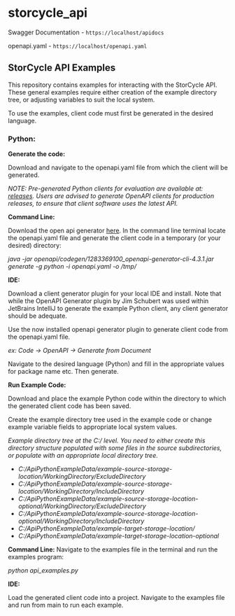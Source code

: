 # storcycle_api

Swagger Documentation - `https://localhost/apidocs`

openapi.yaml - `https://localhost/openapi.yaml`

## StorCycle API Examples

This repository contains examples for interacting with the StorCycle API. These general examples require either creation of the example directory tree, or adjusting variables to suit the local system.

To use the examples, client code must first be generated in the desired language.

### Python:

**Generate the code:**

Download and navigate to the openapi.yaml file from which the client will be generated.

*NOTE: Pre-generated Python clients for evaluation are available at: 
[releases](https://github.com/SpectraLogic/storcycle_api/releases/).
Users are advised to generate OpenAPI clients for production releases, 
to ensure that client software uses the latest API.*


**Command Line:**

Download the open api generator [here](https://openapi-generator.tech/docs/installation/). In the command line terminal locate the openapi.yaml file and generate the client code in a temporary (or your desired) directory:

*java -jar openapi/codegen/1283369100_openapi-generator-cli-4.3.1.jar generate -g python -i openapi.yaml -o /tmp/*

**IDE:**

Download a client generator plugin for your local IDE and install. Note that while the OpenAPI Generator plugin by Jim Schubert was used within JetBrains IntelliJ to generate the example Python client, any client generator should be adequate.


Use the now installed openapi generator plugin to generate client code from the openapi.yaml file.


*ex: Code -> OpenAPI -> Generate from Document*

Navigate to the desired language (Python) and fill in the appropriate values for package name etc. Then generate.

**Run Example Code:**

Download and place the example Python code within the directory to which the generated client code has been saved.

Create the example directory tree used in the example code or change example variable fields to appropriate local system values.

*Example directory tree at the C:/ level.
You need to either create this directory structure populated with some files in the source subdirectories, or populate with an appropriate local directory tree.*

- *C:/ApiPythonExampleData/example-source-storage-location/WorkingDirectory/ExcludeDirectory*
- *C:/ApiPythonExampleData/example-source-storage-location/WorkingDirectory/IncludeDirectory*
- *C:/ApiPythonExampleData/example-source-storage-location-optional/WorkingDirectory/ExcludeDirectory*
- *C:/ApiPythonExampleData/example-source-storage-location-optional/WorkingDirectory/IncludeDirectory*
- *C:/ApiPythonExampleData/example-target-storage-location/*
- *C:/ApiPythonExampleData/example-target-storage-location-optional*

**Command Line:**
Navigate to the examples file in the terminal and run the examples program:

*python api_examples.py*

**IDE:**

Load the generated client code into a project. Navigate to the examples file and run from main to run each example.
